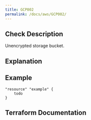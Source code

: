 ```yaml
---
title: GCP002
permalink: /docs/aws/GCP002/
---
```



## Check Description

Unencrypted storage bucket.

## Explanation

## Example

```
"resource" "example" {
	todo
}
```

## Terraform Documentation
